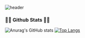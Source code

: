 ![header](https://capsule-render.vercel.app/api?type=waving&color=0:fffefe,100:41b883&fontColor=273849&text=Hi!%20This%20is%20Heechan.&fontSize=35)

<h3 align="left">👩‍💻 Github Stats 👩‍💻</h3>
<div align='top'>

  ![Anurag's GitHub stats](https://github-readme-stats.vercel.app/api?username=HeechanYi&theme=vue&show_icons=true&hide=prs,contribs)
  [![Top Langs](https://github-readme-stats.vercel.app/api/top-langs/?username=HeechanYi&layout=compact)](https://github.com/anuraghazra/github-readme-stats)
</div>




<!--
**HeechanYi/HeechanYi** is a ✨ _special_ ✨ repository because its `README.md` (this file) appears on your GitHub profile.

Here are some ideas to get you started:

- 🔭 I’m currently working on ...
- 🌱 I’m currently learning ...
- 👯 I’m looking to collaborate on ...
- 🤔 I’m looking for help with ...
- 💬 Ask me about ...
- 📫 How to reach me: ...
- 😄 Pronouns: ...
- ⚡ Fun fact: ...
-->

